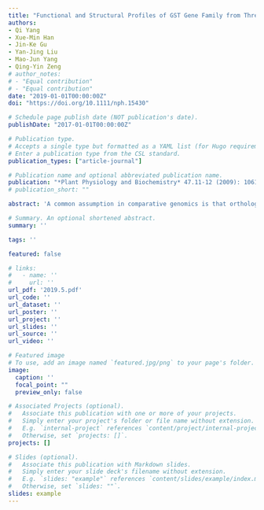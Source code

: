 ```yaml
---
title: "Functional and Structural Profiles of GST Gene Family from Three Populus Species Reveal the Sequence-Function Decoupling of Orthologous Genes"
authors:
- Qi Yang
- Xue-Min Han
- Jin-Ke Gu
- Yan-Jing Liu
- Mao-Jun Yang
- Qing-Yin Zeng
# author_notes:
# - "Equal contribution"
# - "Equal contribution"
date: "2019-01-01T00:00:00Z"
doi: "https://doi.org/10.1111/nph.15430" 

# Schedule page publish date (NOT publication's date).
publishDate: "2017-01-01T00:00:00Z"

# Publication type.
# Accepts a single type but formatted as a YAML list (for Hugo requirements).
# Enter a publication type from the CSL standard.
publication_types: ["article-journal"]

# Publication name and optional abbreviated publication name.
publication: "*Plant Physiology and Biochemistry* 47.11-12 (2009): 1061-1068"
# publication_short: ""

abstract: 'A common assumption in comparative genomics is that orthologous genes are functionally more similar than paralogous genes. However, the validity of this assumption needs to be assessed using robust experimental data. We conducted tissue-specific gene expression and protein function analyses of orthologous groups within the glutathione S-transferase (GST) gene family in three closely related Populus species: Populus trichocarpa, Populus euphratica and Populus yatungensis. This study identified 21 GST orthologous groups in the three Populus species. Although the sequences of the GST orthologous groups were highly conserved, the divergence in enzymatic functions was prevalent. Through site-directed mutagenesis of orthologous proteins, this study revealed that nonsynonymous substitutions at key amino acid sites played an important role in the divergence of enzymatic functions. In particular, a single amino acid mutation (Arg39→Trp39) contributed to P. euphratica PeGSTU30 possessing high enzymatic activity via increasing the hydrophobicity of the active cavity. This study provided experimental evidence showing that orthologues belonging to the gene family have functional divergences. The nonsynonymous substitutions at a few amino acid sites resulted in functional divergence of the orthologous genes. Our findings provide new insights into the evolution of orthologous genes in closely related species.'

# Summary. An optional shortened abstract.
summary: ''

tags: ''

featured: false

# links:
#   - name: ''
#     url: ''
url_pdf: '2019.5.pdf'
url_code: ''
url_dataset: ''
url_poster: ''
url_project: ''
url_slides: ''
url_source: ''
url_video: ''

# Featured image
# To use, add an image named `featured.jpg/png` to your page's folder. 
image:
  caption: ''
  focal_point: ""
  preview_only: false

# Associated Projects (optional).
#   Associate this publication with one or more of your projects.
#   Simply enter your project's folder or file name without extension.
#   E.g. `internal-project` references `content/project/internal-project/index.md`.
#   Otherwise, set `projects: []`.
projects: []

# Slides (optional).
#   Associate this publication with Markdown slides.
#   Simply enter your slide deck's filename without extension.
#   E.g. `slides: "example"` references `content/slides/example/index.md`.
#   Otherwise, set `slides: ""`.
slides: example
---
```



